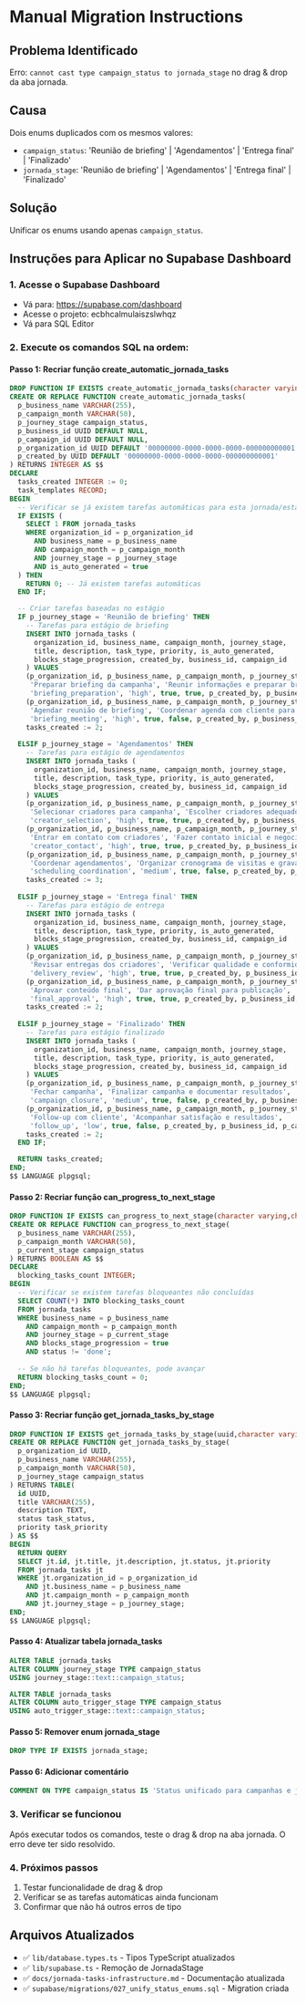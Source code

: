 # Manual Migration Instructions

## Problema Identificado
Erro: `cannot cast type campaign_status to jornada_stage` no drag & drop da aba jornada.

## Causa
Dois enums duplicados com os mesmos valores:
- `campaign_status`: 'Reunião de briefing' | 'Agendamentos' | 'Entrega final' | 'Finalizado'
- `jornada_stage`: 'Reunião de briefing' | 'Agendamentos' | 'Entrega final' | 'Finalizado'

## Solução
Unificar os enums usando apenas `campaign_status`.

## Instruções para Aplicar no Supabase Dashboard

### 1. Acesse o Supabase Dashboard
- Vá para: https://supabase.com/dashboard
- Acesse o projeto: ecbhcalmulaiszslwhqz
- Vá para SQL Editor

### 2. Execute os comandos SQL na ordem:

#### Passo 1: Recriar função create_automatic_jornada_tasks
```sql
DROP FUNCTION IF EXISTS create_automatic_jornada_tasks(character varying,character varying,jornada_stage,uuid,uuid,uuid,uuid);
CREATE OR REPLACE FUNCTION create_automatic_jornada_tasks(
  p_business_name VARCHAR(255),
  p_campaign_month VARCHAR(50),
  p_journey_stage campaign_status,
  p_business_id UUID DEFAULT NULL,
  p_campaign_id UUID DEFAULT NULL,
  p_organization_id UUID DEFAULT '00000000-0000-0000-0000-000000000001',
  p_created_by UUID DEFAULT '00000000-0000-0000-0000-000000000001'
) RETURNS INTEGER AS $$
DECLARE
  tasks_created INTEGER := 0;
  task_templates RECORD;
BEGIN
  -- Verificar se já existem tarefas automáticas para esta jornada/estágio
  IF EXISTS (
    SELECT 1 FROM jornada_tasks 
    WHERE organization_id = p_organization_id
      AND business_name = p_business_name
      AND campaign_month = p_campaign_month
      AND journey_stage = p_journey_stage
      AND is_auto_generated = true
  ) THEN
    RETURN 0; -- Já existem tarefas automáticas
  END IF;

  -- Criar tarefas baseadas no estágio
  IF p_journey_stage = 'Reunião de briefing' THEN
    -- Tarefas para estágio de briefing
    INSERT INTO jornada_tasks (
      organization_id, business_name, campaign_month, journey_stage,
      title, description, task_type, priority, is_auto_generated,
      blocks_stage_progression, created_by, business_id, campaign_id
    ) VALUES 
    (p_organization_id, p_business_name, p_campaign_month, p_journey_stage,
     'Preparar briefing da campanha', 'Reunir informações e preparar briefing detalhado',
     'briefing_preparation', 'high', true, true, p_created_by, p_business_id, p_campaign_id),
    (p_organization_id, p_business_name, p_campaign_month, p_journey_stage,
     'Agendar reunião de briefing', 'Coordenar agenda com cliente para reunião',
     'briefing_meeting', 'high', true, false, p_created_by, p_business_id, p_campaign_id);
    tasks_created := 2;
    
  ELSIF p_journey_stage = 'Agendamentos' THEN
    -- Tarefas para estágio de agendamentos
    INSERT INTO jornada_tasks (
      organization_id, business_name, campaign_month, journey_stage,
      title, description, task_type, priority, is_auto_generated,
      blocks_stage_progression, created_by, business_id, campaign_id
    ) VALUES 
    (p_organization_id, p_business_name, p_campaign_month, p_journey_stage,
     'Selecionar criadores para campanha', 'Escolher criadores adequados ao perfil da campanha',
     'creator_selection', 'high', true, true, p_created_by, p_business_id, p_campaign_id),
    (p_organization_id, p_business_name, p_campaign_month, p_journey_stage,
     'Entrar em contato com criadores', 'Fazer contato inicial e negociar termos',
     'creator_contact', 'high', true, true, p_created_by, p_business_id, p_campaign_id),
    (p_organization_id, p_business_name, p_campaign_month, p_journey_stage,
     'Coordenar agendamentos', 'Organizar cronograma de visitas e gravações',
     'scheduling_coordination', 'medium', true, false, p_created_by, p_business_id, p_campaign_id);
    tasks_created := 3;
    
  ELSIF p_journey_stage = 'Entrega final' THEN
    -- Tarefas para estágio de entrega
    INSERT INTO jornada_tasks (
      organization_id, business_name, campaign_month, journey_stage,
      title, description, task_type, priority, is_auto_generated,
      blocks_stage_progression, created_by, business_id, campaign_id
    ) VALUES 
    (p_organization_id, p_business_name, p_campaign_month, p_journey_stage,
     'Revisar entregas dos criadores', 'Verificar qualidade e conformidade do conteúdo',
     'delivery_review', 'high', true, true, p_created_by, p_business_id, p_campaign_id),
    (p_organization_id, p_business_name, p_campaign_month, p_journey_stage,
     'Aprovar conteúdo final', 'Dar aprovação final para publicação',
     'final_approval', 'high', true, true, p_created_by, p_business_id, p_campaign_id);
    tasks_created := 2;
    
  ELSIF p_journey_stage = 'Finalizado' THEN
    -- Tarefas para estágio finalizado
    INSERT INTO jornada_tasks (
      organization_id, business_name, campaign_month, journey_stage,
      title, description, task_type, priority, is_auto_generated,
      blocks_stage_progression, created_by, business_id, campaign_id
    ) VALUES 
    (p_organization_id, p_business_name, p_campaign_month, p_journey_stage,
     'Fechar campanha', 'Finalizar campanha e documentar resultados',
     'campaign_closure', 'medium', true, false, p_created_by, p_business_id, p_campaign_id),
    (p_organization_id, p_business_name, p_campaign_month, p_journey_stage,
     'Follow-up com cliente', 'Acompanhar satisfação e resultados',
     'follow_up', 'low', true, false, p_created_by, p_business_id, p_campaign_id);
    tasks_created := 2;
  END IF;

  RETURN tasks_created;
END;
$$ LANGUAGE plpgsql;
```

#### Passo 2: Recriar função can_progress_to_next_stage
```sql
DROP FUNCTION IF EXISTS can_progress_to_next_stage(character varying,character varying,jornada_stage);
CREATE OR REPLACE FUNCTION can_progress_to_next_stage(
  p_business_name VARCHAR(255),
  p_campaign_month VARCHAR(50),
  p_current_stage campaign_status
) RETURNS BOOLEAN AS $$
DECLARE
  blocking_tasks_count INTEGER;
BEGIN
  -- Verificar se existem tarefas bloqueantes não concluídas
  SELECT COUNT(*) INTO blocking_tasks_count
  FROM jornada_tasks
  WHERE business_name = p_business_name
    AND campaign_month = p_campaign_month
    AND journey_stage = p_current_stage
    AND blocks_stage_progression = true
    AND status != 'done';
  
  -- Se não há tarefas bloqueantes, pode avançar
  RETURN blocking_tasks_count = 0;
END;
$$ LANGUAGE plpgsql;
```

#### Passo 3: Recriar função get_jornada_tasks_by_stage
```sql
DROP FUNCTION IF EXISTS get_jornada_tasks_by_stage(uuid,character varying,character varying,jornada_stage);
CREATE OR REPLACE FUNCTION get_jornada_tasks_by_stage(
  p_organization_id UUID,
  p_business_name VARCHAR(255),
  p_campaign_month VARCHAR(50),
  p_journey_stage campaign_status
) RETURNS TABLE(
  id UUID,
  title VARCHAR(255),
  description TEXT,
  status task_status,
  priority task_priority
) AS $$
BEGIN
  RETURN QUERY
  SELECT jt.id, jt.title, jt.description, jt.status, jt.priority
  FROM jornada_tasks jt
  WHERE jt.organization_id = p_organization_id
    AND jt.business_name = p_business_name
    AND jt.campaign_month = p_campaign_month
    AND jt.journey_stage = p_journey_stage;
END;
$$ LANGUAGE plpgsql;
```

#### Passo 4: Atualizar tabela jornada_tasks
```sql
ALTER TABLE jornada_tasks 
ALTER COLUMN journey_stage TYPE campaign_status 
USING journey_stage::text::campaign_status;

ALTER TABLE jornada_tasks 
ALTER COLUMN auto_trigger_stage TYPE campaign_status 
USING auto_trigger_stage::text::campaign_status;
```

#### Passo 5: Remover enum jornada_stage
```sql
DROP TYPE IF EXISTS jornada_stage;
```

#### Passo 6: Adicionar comentário
```sql
COMMENT ON TYPE campaign_status IS 'Status unificado para campanhas e jornadas: Reunião de briefing, Agendamentos, Entrega final, Finalizado';
```

### 3. Verificar se funcionou
Após executar todos os comandos, teste o drag & drop na aba jornada. O erro deve ter sido resolvido.

### 4. Próximos passos
1. Testar funcionalidade de drag & drop
2. Verificar se as tarefas automáticas ainda funcionam
3. Confirmar que não há outros erros de tipo

## Arquivos Atualizados
- ✅ `lib/database.types.ts` - Tipos TypeScript atualizados
- ✅ `lib/supabase.ts` - Remoção de JornadaStage
- ✅ `docs/jornada-tasks-infrastructure.md` - Documentação atualizada
- ✅ `supabase/migrations/027_unify_status_enums.sql` - Migration criada
